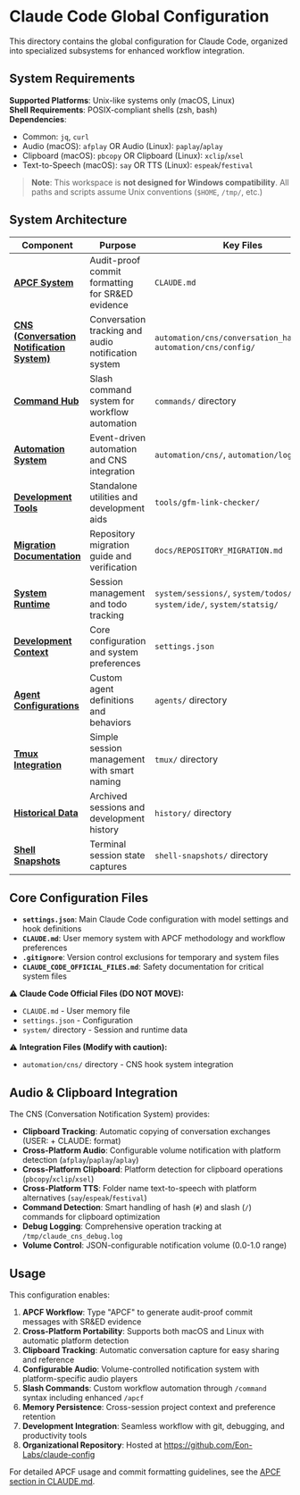 # Claude Code Global Configuration

This directory contains the global configuration for Claude Code, organized into specialized subsystems for enhanced workflow integration.

## System Requirements

**Supported Platforms**: Unix-like systems only (macOS, Linux)  
**Shell Requirements**: POSIX-compliant shells (zsh, bash)  
**Dependencies**: 
- Common: `jq`, `curl`
- Audio (macOS): `afplay` OR Audio (Linux): `paplay`/`aplay`
- Clipboard (macOS): `pbcopy` OR Clipboard (Linux): `xclip`/`xsel`
- Text-to-Speech (macOS): `say` OR TTS (Linux): `espeak`/`festival`

> **Note**: This workspace is **not designed for Windows compatibility**. All paths and scripts assume Unix conventions (`$HOME`, `/tmp/`, etc.)

## System Architecture

| Component | Purpose | Key Files |
|-----------|---------|-----------|
| **[APCF System](../CLAUDE.md#apcf-audit-proof-commit-format-for-sred-evidence-generation)** | Audit-proof commit formatting for SR&ED evidence | `CLAUDE.md` |
| **[CNS (Conversation Notification System)](../automation/cns/)** | Conversation tracking and audio notification system | `automation/cns/conversation_handler.sh`, `automation/cns/config/` |
| **[Command Hub](../commands/)** | Slash command system for workflow automation | `commands/` directory |
| **[Automation System](../automation/)** | Event-driven automation and CNS integration | `automation/cns/`, `automation/logs/` |
| **[Development Tools](../tools/)** | Standalone utilities and development aids | `tools/gfm-link-checker/` |
| **[Migration Documentation](REPOSITORY_MIGRATION.md)** | Repository migration guide and verification | `docs/REPOSITORY_MIGRATION.md` |
| **[System Runtime](../system/)** | Session management and todo tracking | `system/sessions/`, `system/todos/`, `system/ide/`, `system/statsig/` |
| **[Development Context](../settings.json)** | Core configuration and system preferences | `settings.json` |
| **[Agent Configurations](../agents/)** | Custom agent definitions and behaviors | `agents/` directory |
| **[Tmux Integration](../tmux/)** | Simple session management with smart naming | `tmux/` directory |
| **[Historical Data](../history/)** | Archived sessions and development history | `history/` directory |
| **[Shell Snapshots](../shell-snapshots/)** | Terminal session state captures | `shell-snapshots/` directory |

## Core Configuration Files

- **`settings.json`**: Main Claude Code configuration with model settings and hook definitions
- **`CLAUDE.md`**: User memory system with APCF methodology and workflow preferences  
- **`.gitignore`**: Version control exclusions for temporary and system files
- **`CLAUDE_CODE_OFFICIAL_FILES.md`**: Safety documentation for critical system files

⚠️ **Claude Code Official Files (DO NOT MOVE):**
- `CLAUDE.md` - User memory file
- `settings.json` - Configuration
- `system/` directory - Session and runtime data

⚠️ **Integration Files (Modify with caution):**
- `automation/cns/` directory - CNS hook system integration

## Audio & Clipboard Integration

The CNS (Conversation Notification System) provides:
- **Clipboard Tracking**: Automatic copying of conversation exchanges (USER: + CLAUDE: format)
- **Cross-Platform Audio**: Configurable volume notification with platform detection (`afplay`/`paplay`/`aplay`)
- **Cross-Platform Clipboard**: Platform detection for clipboard operations (`pbcopy`/`xclip`/`xsel`)
- **Cross-Platform TTS**: Folder name text-to-speech with platform alternatives (`say`/`espeak`/`festival`)
- **Command Detection**: Smart handling of hash (`#`) and slash (`/`) commands for clipboard optimization
- **Debug Logging**: Comprehensive operation tracking at `/tmp/claude_cns_debug.log`
- **Volume Control**: JSON-configurable notification volume (0.0-1.0 range)

## Usage

This configuration enables:
1. **APCF Workflow**: Type "APCF" to generate audit-proof commit messages with SR&ED evidence
2. **Cross-Platform Portability**: Supports both macOS and Linux with automatic platform detection
3. **Clipboard Tracking**: Automatic conversation capture for easy sharing and reference
4. **Configurable Audio**: Volume-controlled notification system with platform-specific audio players
5. **Slash Commands**: Custom workflow automation through `/command` syntax including enhanced `/apcf`
6. **Memory Persistence**: Cross-session project context and preference retention
7. **Development Integration**: Seamless workflow with git, debugging, and productivity tools
8. **Organizational Repository**: Hosted at https://github.com/Eon-Labs/claude-config

For detailed APCF usage and commit formatting guidelines, see the [APCF section in CLAUDE.md](../CLAUDE.md#apcf-audit-proof-commit-format-for-sred-evidence-generation).
